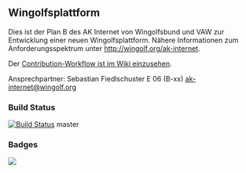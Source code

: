 ## Wingolfsplattform

Dies ist der Plan B des AK Internet von Wingolfsbund und VAW zur Entwicklung einer neuen Wingolfsplattform.
Nähere Informationen zum Anforderungsspektrum unter http://wingolf.org/ak-internet.

Der [Contribution-Workflow ist im Wiki einzusehen](https://github.com/fiedl/wingolfsplattform/wiki/Contribution-Workflow/).

Ansprechpartner:
Sebastian Fiedlschuster  E 06  (B-xx)
<ak-internet@wingolf.org>

### Build Status 

[![Build Status](https://magnum.travis-ci.com/fiedl/wingolfsplattform.png?branch=master&token=EkwxFvobzUvAGcKu7AzB)](http://travis-ci.org/fiedl/wingolfsplattform) master

### Badges

<a href="http://love.travis-ci.org"><img src="http://lh3.ggpht.com/obn0J0zRytlDzhms1icTmoV6S-B-vW2v-hTwnkV9rCcWPScUGLZ3XaWmeblAJyHtzuToa3Q=s166"></a>

